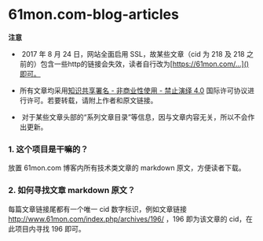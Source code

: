 # 61mon.com-blog-articles

**注意**

*  2017 年 8 月 24 日，网站全面启用 SSL，故某些文章（cid 为 218 及 218 之前的）包含一些http的链接会失效，读者自行改为[https://61mon.com/...]()即可。

*  所有文章均采用[知识共享署名 - 非商业性使用 - 禁止演绎 4.0](https://creativecommons.org/licenses/by-nc-nd/4.0/deed.zh) 国际许可协议进行许可。若要转载，请附上作者和原文链接。

*  对于某些文章头部的“系列文章目录”等信息，因与文章内容无关，所以不会作出更新。

### 1. 这个项目是干嘛的？

放置 61mon.com 博客内所有技术类文章的 markdown 原文，方便读者下载。

### 2. 如何寻找文章 markdown 原文？

每篇文章链接尾都有一个唯一 cid 数字标识，例如文章链接 http://www.61mon.com/index.php/archives/196/ ，196 即为该文章的 cid，在此项目内寻找 196 即可。

